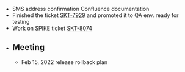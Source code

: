 - SMS address confirmation Confluence documentation
- Finished the ticket [SKT-7929](https://wondersco.atlassian.net/browse/SKT-7929) and promoted it to QA env. ready for testing
- Work on SPIKE ticket [SKT-8074](https://wondersco.atlassian.net/browse/SKT-8074)
- ## Meeting
	- Feb 15, 2022 release rollback plan
